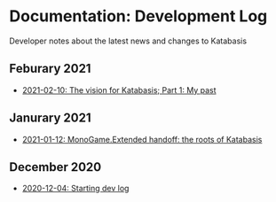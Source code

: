 # Documentation: Development Log

Developer notes about the latest news and changes to Katabasis

## Feburary 2021

- [2021-02-10: The vision for Katabasis; Part 1: My past](2021-02-10_vision-for-katabasis-part-1-my-past)

## Janurary 2021

- [2021-01-12: MonoGame.Extended handoff: the roots of Katabasis ](2021-01-12_monogame-extended-handoff.md)

## December 2020

- [2020-12-04: Starting dev log](2020-12-04_starting-dev-log.md)